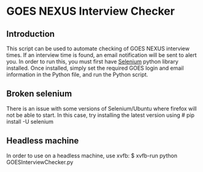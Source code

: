 # GOES NEXUS Interview Checker
 
## Introduction

This script can be used to automate checking of GOES NEXUS interview times. If an interview time is found, an email notification will be sent to alert you.
In order to run this, you must first have [Selenium](http://docs.seleniumhq.org/download/) python library installed.
Once installed, simply set the required GOES login and email information in the Python file, and run the Python script.

## Broken selenium

There is an issue with some versions of Selenium/Ubuntu where firefox will not be able to start. In this case, try installing the latest version using
	# pip install -U selenium

## Headless machine

In order to use on a headless machine, use xvfb:
	$ xvfb-run python GOESInterviewChecker.py
